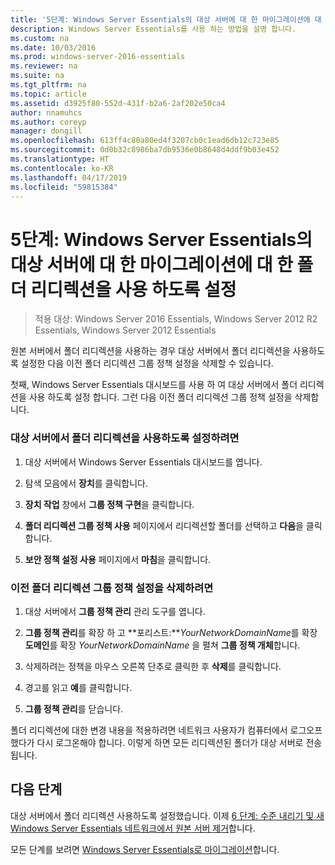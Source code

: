 ```yaml
---
title: '5단계: Windows Server Essentials의 대상 서버에 대 한 마이그레이션에 대 한 폴더 리디렉션을 사용 하도록 설정'
description: Windows Server Essentials를 사용 하는 방법을 설명 합니다.
ms.custom: na
ms.date: 10/03/2016
ms.prod: windows-server-2016-essentials
ms.reviewer: na
ms.suite: na
ms.tgt_pltfrm: na
ms.topic: article
ms.assetid: d3925f80-552d-431f-b2a6-2af202e50ca4
author: nnamuhcs
ms.author: coreyp
manager: dongill
ms.openlocfilehash: 613ff4c80a80ed4f3207cb0c1ead6db12c723e85
ms.sourcegitcommit: 0d0b32c8986ba7db9536e0b8648d4ddf9b03e452
ms.translationtype: HT
ms.contentlocale: ko-KR
ms.lasthandoff: 04/17/2019
ms.locfileid: "59815384"
---
```

# <a name="step-5-enable-folder-redirection-on-the-destination-server-for-windows-server-essentials-migration"></a>5단계: Windows Server Essentials의 대상 서버에 대 한 마이그레이션에 대 한 폴더 리디렉션을 사용 하도록 설정

>적용 대상: Windows Server 2016 Essentials, Windows Server 2012 R2 Essentials, Windows Server 2012 Essentials

원본 서버에서 폴더 리디렉션을 사용하는 경우 대상 서버에서 폴더 리디렉션을 사용하도록 설정한 다음 이전 폴더 리디렉션 그룹 정책 설정을 삭제할 수 있습니다.  
  
 첫째, Windows Server Essentials 대시보드를 사용 하 여 대상 서버에서 폴더 리디렉션을 사용 하도록 설정 합니다. 그런 다음 이전 폴더 리디렉션 그룹 정책 설정을 삭제합니다.  
  
### <a name="to-enable-folder-redirection-on-the-destination-server"></a>대상 서버에서 폴더 리디렉션을 사용하도록 설정하려면  
  
1.  대상 서버에서 Windows Server Essentials 대시보드를 엽니다.  
  
2.  탐색 모음에서 **장치**를 클릭합니다.  
  
3.  **장치 작업** 창에서 **그룹 정책 구현**을 클릭합니다.  
  
4.  **폴더 리디렉션 그룹 정책 사용** 페이지에서 리디렉션할 폴더를 선택하고 **다음**을 클릭합니다.  
  
5.  **보안 정책 설정 사용** 페이지에서 **마침**을 클릭합니다.  
  
### <a name="to-delete-the-old-folder-redirection-group-policy-setting"></a>이전 폴더 리디렉션 그룹 정책 설정을 삭제하려면  
  
1.  대상 서버에서 **그룹 정책 관리** 관리 도구를 엽니다.  
  
2.  **그룹 정책 관리**를 확장 하 고 **포리스트:***YourNetworkDomainName*를 확장 **도메인**를 확장 *YourNetworkDomainName* 을 펼쳐 **그룹 정책 개체**합니다.  
  
3.  삭제하려는 정책을 마우스 오른쪽 단추로 클릭한 후 **삭제**를 클릭합니다.  
  
4.  경고를 읽고 **예**를 클릭합니다.  
  
5.  **그룹 정책 관리**를 닫습니다.  
  
 폴더 리디렉션에 대한 변경 내용을 적용하려면 네트워크 사용자가 컴퓨터에서 로그오프했다가 다시 로그온해야 합니다. 이렇게 하면 모든 리디렉션된 폴더가 대상 서버로 전송됩니다.  
  
## <a name="next-steps"></a>다음 단계  
 대상 서버에서 폴더 리디렉션 사용하도록 설정했습니다. 이제 [6 단계: 수준 내리기 및 새 Windows Server Essentials 네트워크에서 원본 서버 제거](Step-6--Demote-and-remove-the-Source-Server-from-the-new-Windows-Server-Essentials-network.md)합니다.  
  

모든 단계를 보려면 [Windows Server Essentials로 마이그레이션](Migrate-from-Previous-Versions-to-Windows-Server-Essentials-or-Windows-Server-Essentials-Experience.md)합니다.

